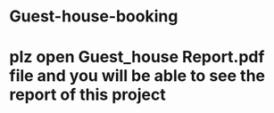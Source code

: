 # Guest-house-booking

# plz open Guest_house Report.pdf file and you will be able to see the report of this project
